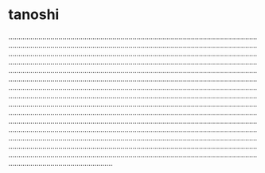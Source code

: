 # tanoshi

........................................................................................................................................................................................................................................................................................................................................................................................................................................................................................................................................................................................................................................................................................................................................................................................................................................................................................................................................................................................................................................................................................................................................................................................................................................................................................................................................................................................................................................................................................................................................................................................................................................................................................................................................................................................................................................................................................................................................................................................